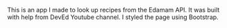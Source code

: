 This is an app I made to look up recipes from the Edamam API. It was built with help from DevEd Youtube channel.
I styled the page using Bootstrap.